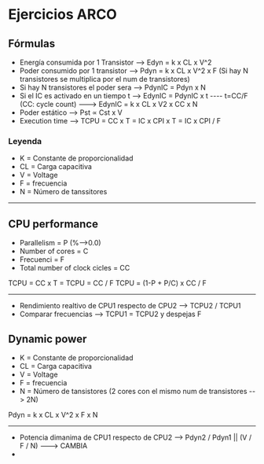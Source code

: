 # Ejercicios ARCO
 
## Fórmulas

* Energía consumida por 1 Transistor --> Edyn = k x CL x V^2 
* Poder consumido por 1 transistor -->  Pdyn = k x CL x V^2 x F (Si hay N transistores se multiplica por el num de transistores)
* Si hay N transistores el poder sera --> PdynIC = Pdyn x N
* Si el IC es activado en un tiempo t --> EdynIC = PdynIC x t     ----    t=CC/F (CC: cycle count)    --->    EdynIC = k x CL x V2 x CC x N
* Poder estático --> Pst ∝ Cst x V
* Execution time --> TCPU = CC x T = IC x CPI x T = IC x CPI / F

### Leyenda

* K = Constante de proporcionalidad
* CL = Carga capacitiva
* V = Voltage
* F = frecuencia
* N = Número de tanssitores

-------------------------------

## CPU performance

* Parallelism = P (%-->0.0)
* Number of cores = C
* Frecuenci = F
* Total number of clock cicles = CC

TCPU = CC x T = TCPU = CC / F
TCPU = (1-P + P/C) x CC / F

--------------
* Rendimiento realtivo de CPU1 respecto de CPU2 --> TCPU2 / TCPU1
* Comparar frecuencias --> TCPU1 = TCPU2 y despejas F

## Dynamic power

* K = Constante de proporcionalidad
* CL = Carga capacitiva
* V = Voltage
* F = frecuencia
* N = Número de tansistores (2 cores con el mismo num de transistores --> 2N)

Pdyn = k x CL x V^2 x F x N

---------
* Potencia dimanima de CPU1 respecto de CPU2 --> Pdyn2 / Pdyn1 || (V / F / N) ---> CAMBIA
* 
